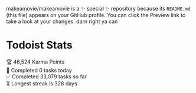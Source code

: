 makeamovie/makeamovie is a ✨ special ✨ repository because its `README.md` (this file) appears on your GitHub profile.
You can click the Preview link to take a look at your changes. darn right ya can

# Todoist Stats

<!-- TODO-IST:START -->
🏆  46,524 Karma Points           
🌸  Completed 0 tasks today           
✅  Completed 33,079 tasks so far           
⏳  Longest streak is 328 days
<!-- TODO-IST:END -->